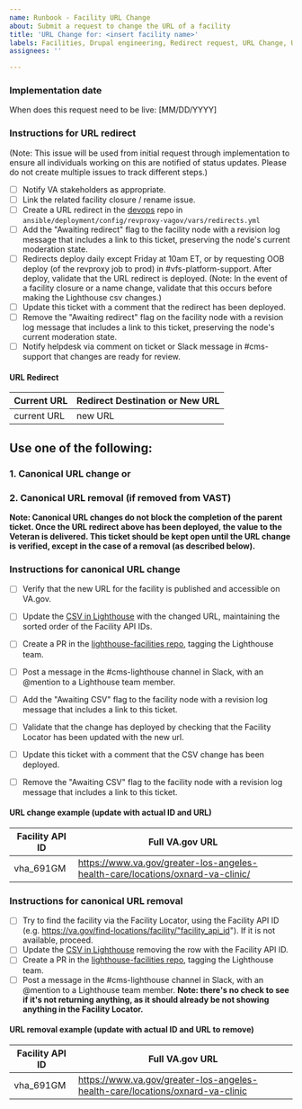 ```yaml
---
name: Runbook - Facility URL Change
about: Submit a request to change the URL of a facility
title: 'URL Change for: <insert facility name>'
labels: Facilities, Drupal engineering, Redirect request, URL Change, User support, VA.gov frontend
assignees: ''

---
```

### Implementation date
When does this request need to be live:
[MM/DD/YYYY]

### Instructions for URL redirect
(Note: This issue will be used from initial request through implementation to ensure all individuals working on this are notified of status updates.  Please do not create multiple issues to track different steps.)
- [ ] Notify VA stakeholders as appropriate.
- [ ] Link the related facility closure / rename issue.
- [ ] Create a URL redirect in the [devops](https://github.com/department-of-veterans-affairs/devops) repo in `ansible/deployment/config/revproxy-vagov/vars/redirects.yml`
- [ ] Add the "Awaiting redirect" flag to the facility node with a revision log message that includes a link to this ticket, preserving the node's current moderation state.
- [ ] Redirects deploy daily except Friday at 10am ET, or by requesting OOB deploy (of the revproxy job to prod) in #vfs-platform-support. After deploy, validate that the URL redirect is deployed. (Note: In the event of a facility closure or a name change,  validate that this occurs before making the Lighthouse csv changes.)
- [ ] Update this ticket with a comment that the redirect has been deployed.
- [ ] Remove the "Awaiting redirect" flag on the facility node with a revision log message that includes a link to this ticket, preserving the node's current moderation state.
- [ ]  Notify helpdesk via comment on ticket or Slack message in #cms-support that changes are ready for review.

#### URL Redirect
| Current URL  |  Redirect Destination or New URL |
| ---  |  --- |
| current URL | new URL |

## Use one of the following:
### 1. Canonical URL change or
### 2. Canonical URL removal (if removed from VAST)
**Note: Canonical URL changes do not block the completion of the parent ticket. Once the URL redirect above has been deployed, the value to the Veteran is delivered. This ticket should be kept open until the URL change is verified, except in the case of a removal (as described below).**

### Instructions for canonical URL change
- [ ] Verify that the new URL for the facility is published and accessible on VA.gov.
- [ ] Update the [CSV in Lighthouse](https://github.com/department-of-veterans-affairs/lighthouse-facilities/blob/master/facilities/src/main/resources/websites.csv) with the changed URL, maintaining the sorted order of the Facility API IDs.
- [ ] Create a PR in the [lighthouse-facilities repo](https://github.com/department-of-veterans-affairs/lighthouse-facilities), tagging the Lighthouse team.
- [ ] Post a message in the #cms-lighthouse channel in Slack, with an @mention to a Lighthouse team member.
- [ ] Add the "Awaiting CSV" flag to the facility node with a revision log message that includes a link to this ticket.
- [ ] Validate that the change has deployed by checking that the Facility Locator has been updated with the new url.
- [ ] Update this ticket with a comment that the CSV change has been deployed.
- [ ] Remove the "Awaiting CSV" flag to the facility node with a revision log message that includes a link to this ticket.



#### URL change example (update with actual ID and URL)
| Facility API ID  |  Full VA.gov URL |
| ---  |  --- |
| vha_691GM | https://www.va.gov/greater-los-angeles-health-care/locations/oxnard-va-clinic/ |

### Instructions for canonical URL removal
- [ ] Try to find the facility via the Facility Locator, using the Facility API ID (e.g. https://va.gov/find-locations/facility/"facility_api_id"). If it is not available, proceed.
- [ ] Update the [CSV in Lighthouse](https://github.com/department-of-veterans-affairs/lighthouse-facilities/blob/master/facilities/src/main/resources/websites.csv) removing the row with the Facility API ID.
- [ ] Create a PR in the [lighthouse-facilities repo](https://github.com/department-of-veterans-affairs/lighthouse-facilities), tagging the Lighthouse team.
- [ ] Post a message in the #cms-lighthouse channel in Slack, with an @mention to a Lighthouse team member.
**Note: there's no check to see if it's not returning anything, as it should already be not showing anything in the Facility Locator.**

#### URL removal example (update with actual ID and URL to remove)
| Facility API ID  |  Full VA.gov URL |
| ---  |  --- |
| vha_691GM | https://www.va.gov/greater-los-angeles-health-care/locations/oxnard-va-clinic |

